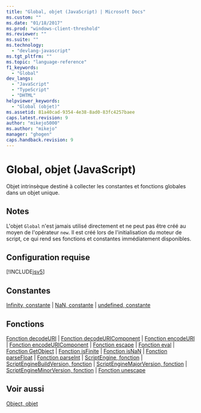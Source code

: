 ```yaml
---
title: "Global, objet (JavaScript) | Microsoft Docs"
ms.custom: ""
ms.date: "01/18/2017"
ms.prod: "windows-client-threshold"
ms.reviewer: ""
ms.suite: ""
ms.technology: 
  - "devlang-javascript"
ms.tgt_pltfrm: ""
ms.topic: "language-reference"
f1_keywords: 
  - "Global"
dev_langs: 
  - "JavaScript"
  - "TypeScript"
  - "DHTML"
helpviewer_keywords: 
  - "Global (objet)"
ms.assetid: 81a40cad-9354-4e38-8ad0-83fc4257baee
caps.latest.revision: 9
author: "mikejo5000"
ms.author: "mikejo"
manager: "ghogen"
caps.handback.revision: 9
---
```

# Global, objet (JavaScript)
Objet intrinsèque destiné à collecter les constantes et fonctions globales dans un objet unique.  
  
## Notes  
 L'objet `Global` n'est jamais utilisé directement et ne peut pas être créé au moyen de l'opérateur `new`.  Il est créé lors de l'initialisation du moteur de script, ce qui rend ses fonctions et constantes immédiatement disponibles.  
  
## Configuration requise  
 [!INCLUDE[jsv5](../../javascript/reference/includes/jsv5-md.md)]  
  
## Constantes  
 [Infinity, constante](../../javascript/reference/infinity-constant-javascript.md) &#124; [NaN, constante](../../javascript/reference/nan-constant-javascript.md) &#124; [undefined, constante](../../javascript/reference/undefined-constant-javascript.md)  
  
## Fonctions  
 [Fonction decodeURI](../../javascript/reference/decodeuri-function-javascript.md) &#124; [Fonction decodeURIComponent](../../javascript/reference/decodeuricomponent-function-javascript.md) &#124; [Fonction encodeURI](../../javascript/reference/encodeuri-function-javascript.md) &#124; [Fonction encodeURIComponent](../../javascript/reference/encodeuricomponent-function-javascript.md) &#124; [Fonction escape](../../javascript/reference/escape-function-javascript.md) &#124; [Fonction eval](../../javascript/reference/eval-function-javascript.md) &#124; [Fonction GetObject](../../javascript/reference/getobject-function-javascript.md) &#124; [Fonction isFinite](../../javascript/reference/isfinite-function-javascript.md) &#124; [Fonction isNaN](../../javascript/reference/isnan-function-javascript.md) &#124; [Fonction parseFloat](../../javascript/reference/parsefloat-function-javascript.md) &#124; [Fonction parseInt](../../javascript/reference/parseint-function-javascript.md) &#124; [ScriptEngine, fonction](../../javascript/reference/scriptengine-function-javascript.md) &#124; [ScriptEngineBuildVersion, fonction](../../javascript/reference/scriptenginebuildversion-function-javascript.md) &#124; [ScriptEngineMajorVersion, fonction](../../javascript/reference/scriptenginemajorversion-function-javascript.md) &#124; [ScriptEngineMinorVersion, fonction](../../javascript/reference/scriptengineminorversion-function-javascript.md) &#124; [Fonction unescape](../../javascript/reference/unescape-function-javascript.md)  
  
## Voir aussi  
 [Object, objet](../../javascript/reference/object-object-javascript.md)